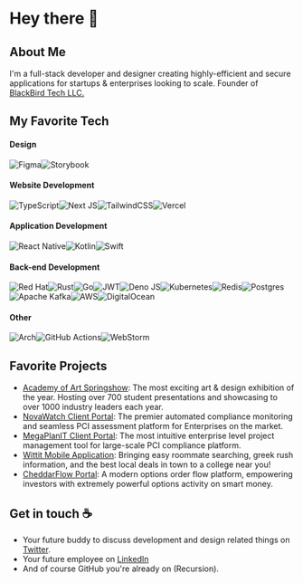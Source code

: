 # Hey there 👋



## About Me

I'm a full-stack developer and designer creating highly-efficient and secure applications for startups & enterprises looking to scale. Founder of [BlackBird Tech LLC.](https://www.blackbirdtech.io/)



## My Favorite Tech



#### Design

![Figma](https://img.shields.io/badge/figma-%23F24E1E.svg?style=for-the-badge&logo=figma&logoColor=white)![Storybook](https://img.shields.io/badge/-Storybook-FF4785?style=for-the-badge&logo=storybook&logoColor=white)



#### Website Development

![TypeScript](https://img.shields.io/badge/typescript-%23007ACC.svg?style=for-the-badge&logo=typescript&logoColor=white)![Next JS](https://img.shields.io/badge/Next-black?style=for-the-badge&logo=next.js&logoColor=white)![TailwindCSS](https://img.shields.io/badge/tailwindcss-%2338B2AC.svg?style=for-the-badge&logo=tailwind-css&logoColor=white)![Vercel](https://img.shields.io/badge/vercel-%23000000.svg?style=for-the-badge&logo=vercel&logoColor=white)



#### Application Development

![React Native](https://img.shields.io/badge/react_native-%2320232a.svg?style=for-the-badge&logo=react&logoColor=%2361DAFB)![Kotlin](https://img.shields.io/badge/kotlin-%237F52FF.svg?style=for-the-badge&logo=kotlin&logoColor=white)![Swift](https://img.shields.io/badge/swift-F54A2A?style=for-the-badge&logo=swift&logoColor=white)



#### Back-end Development

![Red Hat](https://img.shields.io/badge/Red%20Hat-EE0000?style=for-the-badge&logo=redhat&logoColor=white)![Rust](https://img.shields.io/badge/rust-%23000000.svg?style=for-the-badge&logo=rust&logoColor=white)![Go](https://img.shields.io/badge/go-%2300ADD8.svg?style=for-the-badge&logo=go&logoColor=white)![JWT](https://img.shields.io/badge/JWT-black?style=for-the-badge&logo=JSON%20web%20tokens)![Deno JS](https://img.shields.io/badge/deno%20js-000000?style=for-the-badge&logo=deno&logoColor=white)![Kubernetes](https://img.shields.io/badge/kubernetes-%23326ce5.svg?style=for-the-badge&logo=kubernetes&logoColor=white)![Redis](https://img.shields.io/badge/redis-%23DD0031.svg?style=for-the-badge&logo=redis&logoColor=white)![Postgres](https://img.shields.io/badge/postgres-%23316192.svg?style=for-the-badge&logo=postgresql&logoColor=white)![Apache Kafka](https://img.shields.io/badge/Apache%20Kafka-000?style=for-the-badge&logo=apachekafka)![AWS](https://img.shields.io/badge/AWS-%23FF9900.svg?style=for-the-badge&logo=amazon-aws&logoColor=white)![DigitalOcean](https://img.shields.io/badge/DigitalOcean-%230167ff.svg?style=for-the-badge&logo=digitalOcean&logoColor=white)



#### Other

![Arch](https://img.shields.io/badge/Arch%20Linux-1793D1?logo=arch-linux&logoColor=fff&style=for-the-badge)![GitHub Actions](https://img.shields.io/badge/github%20actions-%232671E5.svg?style=for-the-badge&logo=githubactions&logoColor=white)![WebStorm](https://img.shields.io/badge/webstorm-143?style=for-the-badge&logo=webstorm&logoColor=white&color=black)





## Favorite Projects

- [Academy of Art Springshow](https://dub.sh/aa-springshow): The most exciting art & design exhibition of the year. Hosting over 700 student presentations and showcasing to over 1000 industry leaders each year.
- [NovaWatch Client Portal](https://dub.sh/novawatch): The premier automated compliance monitoring and seamless PCI assessment platform for Enterprises on the market.
- [MegaPlanIT Client Portal](https://dub.sh/megaplanit): The most intuitive enterprise level project management tool for large-scale PCI compliance platform.
- [Wittit Mobile Application](https://dub.sh/wittit): Bringing easy roommate searching, greek rush information, and the best local deals in town to a college near you!
- [CheddarFlow Portal](https://dub.sh/cheddarflow): A modern options order flow platform, empowering investors with extremely powerful options activity on smart money.



## Get in touch ☕

- Your future buddy to discuss development and design related things on [Twitter](https://twitter.com/IAmDanteKelly/).
- Your future employee on [LinkedIn](https://www.linkedin.com/in/dantekelly/)
- And of course GitHub you're already on (Recursion).
